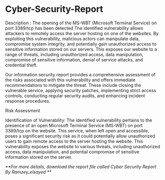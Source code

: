 # Cyber-Security-Report
Description : The opening of the MS-WBT (Microsoft Terminal Service) on port 3389/tcp has been detected 
The identified vulnerability allows attackers to remotely access the server hosting  on one of the websites. By exploiting this vulnerability, malicious actors can manipulate data, compromise system integrity, and potentially gain unauthorized access to sensitive information stored on our servers. This exposes our website to a range of threats, including unauthorized access, data manipulation, compromise of sensitive information, denial of service attacks, and credential theft.

Our information security report provides a comprehensive assessment of the risks associated with this vulnerability and offers immediate recommendations to mitigate the threat. These include closing the vulnerable service, applying security patches, implementing strict access controls, conducting regular security audits, and enhancing incident response procedures.

 Risk Assessment

Identification of Vulnerability: The identified vulnerability pertains to the presence of an open Microsoft Terminal Service (MS-WBT) on port 3389/tcp on the website. This service, when left open and accessible, poses a significant security risk as it could potentially allow unauthorized users to gain remote access to the server hosting the website. This vulnerability exposes the website to various threats, including unauthorized access, data manipulation, and potential compromise of sensitive information stored on the server.


_**For more details, download the report file called Cyber Security Report By Ramzey_elsayed **_
